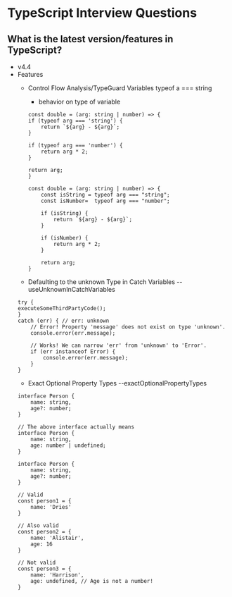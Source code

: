 # TypeScript Interview Questions

## What is the latest version/features in TypeScript?
- v4.4
- Features
    - Control Flow Analysis/TypeGuard Variables typeof a === string
        - behavior on type of variable
        ```
        const double = (arg: string | number) => {
        if (typeof arg === 'string') {
            return `${arg} - ${arg}`;
        } 

        if (typeof arg === 'number') {
            return arg * 2;
        }

        return arg;
        }
        ```

        ```
        const double = (arg: string | number) => {
            const isString = typeof arg === "string";
            const isNumber=  typeof arg === "number";	

            if (isString) {
                return `${arg} - ${arg}`;
            } 

            if (isNumber) {
                return arg * 2;
            }

            return arg;
        }
        ```
    - Defaulting to the unknown Type in Catch Variables --useUnknownInCatchVariables
    ```
    try {
    executeSomeThirdPartyCode();
    }
    catch (err) { // err: unknown
        // Error! Property 'message' does not exist on type 'unknown'.
        console.error(err.message);

        // Works! We can narrow 'err' from 'unknown' to 'Error'.
        if (err instanceof Error) {
            console.error(err.message);
        }
    }
    ```
    - Exact Optional Property Types --exactOptionalPropertyTypes
    ```
    interface Person {
        name: string,
        age?: number;
    }

    // The above interface actually means
    interface Person {
        name: string,
        age: number | undefined;
    }
    
    interface Person {
        name: string,
        age?: number;
    }

    // Valid
    const person1 = {
        name: 'Dries'
    }

    // Also valid
    const person2 = {
        name: 'Alistair',
        age: 16
    }

    // Not valid
    const person3 = {
        name: 'Harrison',
        age: undefined, // Age is not a number!
    }
    ```

